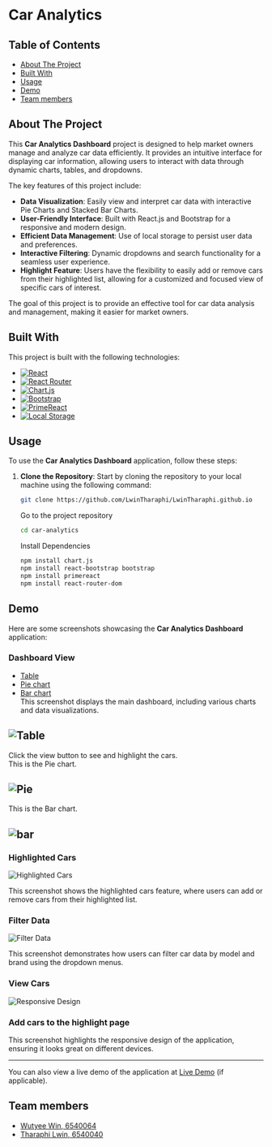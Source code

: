 # Car Analytics

## Table of Contents

- [About The Project](#about-the-project)  
- [Built With](#built-with)   
- [Usage](#usage)  
- [Demo](#demo)     
- [Team members](#team-members)   


## About The Project

This **Car Analytics Dashboard** project is designed to help market owners manage and analyze car data efficiently. It provides an intuitive interface for displaying car information, allowing users to interact with data through dynamic charts, tables, and dropdowns. 

The key features of this project include:

- **Data Visualization**: Easily view and interpret car data with interactive Pie Charts and Stacked Bar Charts.
- **User-Friendly Interface**: Built with React.js and Bootstrap for a responsive and modern design.
- **Efficient Data Management**: Use of local storage to persist user data and preferences.
- **Interactive Filtering**: Dynamic dropdowns and search functionality for a seamless user experience.
- **Highlight Feature**: Users have the flexibility to easily add or remove cars from their highlighted list, allowing for a customized and focused view of specific cars of interest.

The goal of this project is to provide an effective tool for car data analysis and management, making it easier for market owners.


## Built With

This project is built with the following technologies:

- [![React](https://img.shields.io/badge/React-20232A?style=for-the-badge&logo=react&logoColor=61DAFB)](https://reactjs.org/)
- [![React Router](https://img.shields.io/badge/React_Router-CA4245?style=for-the-badge&logo=react-router&logoColor=white)](https://reactrouter.com/)
- [![Chart.js](https://img.shields.io/badge/Chart.js-F5788D?style=for-the-badge&logo=chart.js&logoColor=white)](https://www.chartjs.org/) 
- [![Bootstrap](https://img.shields.io/badge/Bootstrap-563D7C?style=for-the-badge&logo=bootstrap&logoColor=white)](https://getbootstrap.com/) 
- [![PrimeReact](https://img.shields.io/badge/PrimeReact-0C4CCF?style=for-the-badge&logo=primereact&logoColor=white)](https://www.primereact.org/) 
- [![Local Storage](https://img.shields.io/badge/Local%20Storage-4AB197?style=for-the-badge)](https://developer.mozilla.org/en-US/docs/Web/API/Window/localStorage)


## Usage

To use the **Car Analytics Dashboard** application, follow these steps:

1. **Clone the Repository**:
   Start by cloning the repository to your local machine using the following command:

   ```bash
   git clone https://github.com/LwinTharaphi/LwinTharaphi.github.io
   ```
   Go to the project repository
   ```bash
   cd car-analytics
   ```
   Install Dependencies
   ```bash
   npm install chart.js
   npm install react-bootstrap bootstrap
   npm install primereact
   npm install react-router-dom
   ```

## Demo

Here are some screenshots showcasing the **Car Analytics Dashboard** application:

### Dashboard View
- [Table](#table)  
- [Pie chart](#pie)   
- [Bar chart](#bar) <br/>
This screenshot displays the main dashboard, including various charts and data visualizations.

## ![Table](https://ibb.co/qshK719)

Click the view button to see and highlight the cars. <br/>
This is the Pie chart.
## ![Pie](../demo_images/dashboard%20pie.png)

This is the Bar chart.
## ![bar](../demo_images/dashboard%20bar.png)
### Highlighted Cars

![Highlighted Cars](../demo_images/car%20details.png)

This screenshot shows the highlighted cars feature, where users can add or remove cars from their highlighted list.

### Filter Data

![Filter Data](../demo_images/dashboard%20pie.png)

This screenshot demonstrates how users can filter car data by model and brand using the dropdown menus.

### View Cars

![Responsive Design](../demo_images/car%20details.png)

### Add cars to the highlight page


This screenshot highlights the responsive design of the application, ensuring it looks great on different devices.

---

You can also view a live demo of the application at [Live Demo](https://your-live-demo-url.com) (if applicable).


   




## Team members
- [Wutyee Win, 6540064](https://github.com/AeliaWin/aeliawin.github.io)  
- [Tharaphi Lwin, 6540040](https://github.com/LwinTharaphi/LwinTharaphi.github.io)
